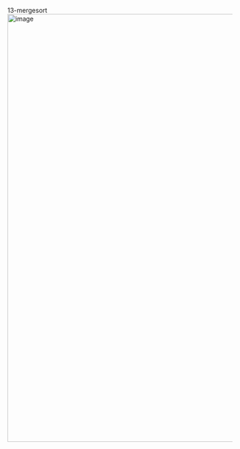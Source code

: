  13-mergesort
<img width="959" alt="image" src="https://github.com/user-attachments/assets/41c10cee-1168-44a7-be61-b1bcc9ecffd0">
